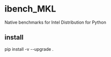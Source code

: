 # ibench_MKL

Native benchmarks for Intel Distribution for Python

## install
pip install -v --upgrade .
